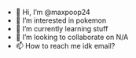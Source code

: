 - 👋 Hi, I’m @maxpoop24
- 👀 I’m interested in pokemon
- 🌱 I’m currently learning stuff
- 💞️ I’m looking to collaborate on N/A
- 📫 How to reach me idk email?

<!---
maxpoop24/maxpoop24 is a ✨ special ✨ repository because its `README.md` (this file) appears on your GitHub profile.
You can click the Preview link to take a look at your changes.
--->
